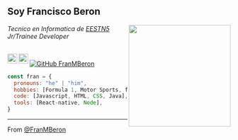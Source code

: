 <h2>Soy Francisco Beron</h2>
<img align='right' src="https://instagram.fmdq3-1.fna.fbcdn.net/v/t51.2885-19/s150x150/170787042_358969628770870_8402821146851830515_n.jpg?tp=1&_nc_ht=instagram.fmdq3-1.fna.fbcdn.net&_nc_ohc=W7zWjieLnD4AX_s65wm&edm=ABfd0MgBAAAA&ccb=7-4&oh=37159ed1e4cb2c2bfd5ff8bef30b9188&oe=60B23AAE&_nc_sid=7bff83" width="230">
<p><em>Tecnico en Informatica de <a href="">EESTN5</a></br>Jr/Trainee Developer
</em></p>

<br/>
<a href="https:https://www.linkedin.com/in/francisco-mateo-beron-7474861b4/">
  <img align="left" alt="Linkedin" width="22px" src="https://cdn.jsdelivr.net/npm/simple-icons@v3/icons/linkedin.svg" />
</a>
<a href="https://www.instagram.com/franmb16/">
  <img align="left" alt="Instagram" width="22px" src="https://cdn.jsdelivr.net/npm/simple-icons@v3/icons/instagram.svg" />
</a>

[![GitHub FranMBeron](https://img.shields.io/github/followers/FranMBeron?style=social)](https://github.com/FranMBeron)

```javascript
const fran = {
  pronouns: "he" | "him",
  hobbies: [Formula 1, Motor Sports, football and surf practice],
  code: [Javascript, HTML, CSS, Java],
  tools: [React-native, Node],
}
```

---

From [@FranMBeron](https://github.com/FranMBeron)

<!--
**FranMBeron/FranMBeron** is a ✨ _special_ ✨ repository because its `README.md` (this file) appears on your GitHub profile.

Here are some ideas to get you started:

- 🔭 I’m currently working on ...
- 🌱 I’m currently learning ...
- 👯 I’m looking to collaborate on ...
- 🤔 I’m looking for help with ...
- 💬 Ask me about ...
- 📫 How to reach me: ...
- 😄 Pronouns: ...
- ⚡ Fun fact: ...
-->
